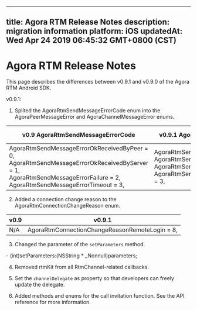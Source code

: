 
---
title: Agora RTM Release Notes
description: migration information
platform: iOS
updatedAt: Wed Apr 24 2019 06:45:32 GMT+0800 (CST)
---
# Agora RTM Release Notes
This page describes the differences between v0.9.1 and v0.9.0 of the Agora RTM Android SDK.

v0.9.1:

1. Splited the AgoraRtmSendMessageErrorCode enum into the AgoraPeerMessageError and AgoraChannelMessageError enums.

| v0.9 AgoraRtmSendMessageErrorCode                            | v0.9.1 AgoraRtmSendPeerMessageErrorCode                      |v0.9.1 AgoraRtmSendChannelMessageErrorCode    |
| ------------------------------------------------------------ | ------------------------------------------------------------ |-----------------------------------|
| AgoraRtmSendMessageErrorOkReceivedByPeer = 0, <br>AgoraRtmSendMessageErrorOkReceivedByServer = 1, <br>AgoraRtmSendMessageErrorFailure = 2, AgoraRtmSendMessageErrorTimeout = 3, | AgoraRtmSendPeerMessageErrorOk = 0, <br>AgoraRtmSendPeerMessageErrorFailure = 1, <br>AgoraRtmSendPeerMessageErrorTimeout = 2, <br>AgoraRtmSendPeerMessageErrorPeerUnreachable = 3, |AgoraRtmSendChannelMessageErrorOk = 0,<br>AgoraRtmSendChannelMessageErrorFailure = 1,<br>AgoraRtmSendChannelMessageErrorTimeout = 2,

2. Added a connection change reason to the AgoraRtmConnectionChangeReason enum. 

| v0.9                           |v0.9.1                |
|--------------------------------|----------------------|
|N/A                     |AgoraRtmConnectionChangeReasonRemoteLogin = 8,|

3. Changed the parameter of the `setParameters` method.

\- (int)setParameters:(NSString * _Nonnull)parameters;

4. Removed rtmKit from all RtmChannel-related callbacks. 

5. Set the `channelDelegate` as property so that developers can freely update the delegate. 

6. Added methods and enums for the call invitation function. See the API reference for more information.  

